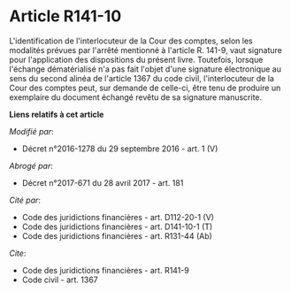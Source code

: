 # Article R141-10

L'identification de l'interlocuteur de la Cour des comptes, selon les modalités prévues par l'arrêté mentionné à l'article R.
141-9, vaut signature pour l'application des dispositions du présent livre. Toutefois, lorsque l'échange dématérialisé n'a
pas fait l'objet d'une signature électronique au sens du second alinéa de l'article 1367 du code civil, l'interlocuteur de la
Cour des comptes peut, sur demande de celle-ci, être tenu de produire un exemplaire du document échangé revêtu de sa
signature manuscrite.

**Liens relatifs à cet article**

_Modifié par_:

  - Décret n°2016-1278 du 29 septembre 2016 - art. 1 (V)

_Abrogé par_:

  - Décret n°2017-671 du 28 avril 2017 - art. 181

_Cité par_:

  - Code des juridictions financières - art. D112-20-1 (V)
  - Code des juridictions financières - art. D141-10-1 (T)
  - Code des juridictions financières - art. R131-44 (Ab)

_Cite_:

  - Code des juridictions financières - art. R141-9
  - Code civil - art. 1367
